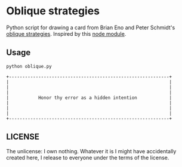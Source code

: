 # Oblique strategies

Python script for drawing a card from Brian Eno and Peter Schmidt's [oblique strategies](http://en.wikipedia.org/wiki/Oblique_Strategies). Inspired by this [node module](https://github.com/ceejbot/oblique-strategies).

## Usage

```
python oblique.py

+------------------------------------------------------------+
|                                                            |
|                                                            |
|                                                            |
|           Honor thy error as a hidden intention            |
|                                                            |
|                                                            |
|                                                            |
+------------------------------------------------------------+

```


## LICENSE

The unlicense: I own nothing. Whatever it is I might have accidentally created here, I release to everyone under the terms of the license.
